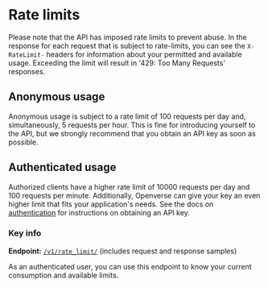 # Rate limits

Please note that the API has imposed rate limits to prevent abuse. In the
response for each request that is subject to rate-limits, you can see the
`X-RateLimit-` headers for information about your permitted and available usage.
Exceeding the limit will result in '429: Too Many Requests' responses.

## Anonymous usage

Anonymous usage is subject to a rate limit of 100 requests per day and,
simultaneously, 5 requests per hour. This is fine for introducing yourself to
the API, but we strongly recommend that you obtain an API key as soon as
possible.

## Authenticated usage

Authorized clients have a higher rate limit of 10000 requests per day and 100
requests per minute. Additionally, Openverse can give your key an even higher
limit that fits your application's needs. See the docs on
[authentication](./authentication.md) for instructions on obtaining an API key.

### Key info

**Endpoint:**
<a href="../../api_docs/#tag/auth/operation/key_info"><code class="literal">/v1/rate_limit/</code></a>
(includes request and response samples)

As an authenticated user, you can use this endpoint to know your current
consumption and available limits.
